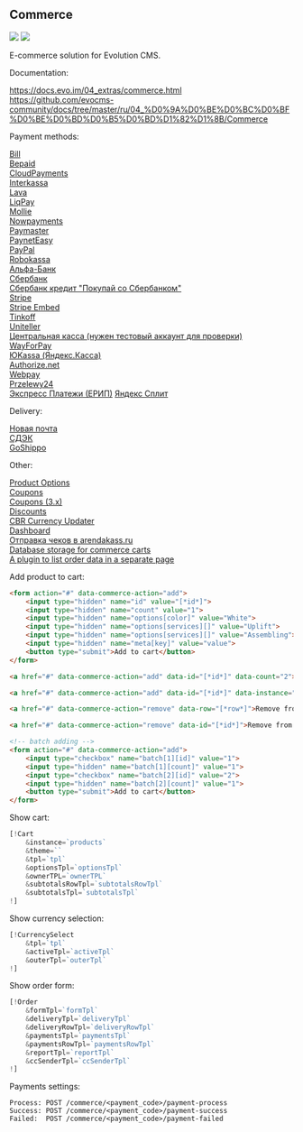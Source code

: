 ## Commerce

<img src="https://img.shields.io/badge/CMS-%3E%3D1.4.6-green.svg"> <img src="https://img.shields.io/badge/PHP-%3E=7.1-green.svg?php=7.1">

E-commerce solution for Evolution CMS.

Documentation:

https://docs.evo.im/04_extras/commerce.html<br>
https://github.com/evocms-community/docs/tree/master/ru/04_%D0%9A%D0%BE%D0%BC%D0%BF%D0%BE%D0%BD%D0%B5%D0%BD%D1%82%D1%8B/Commerce

Payment methods:

<a href="https://github.com/mnoskov/commerce-payment-bill" target="_blank">Bill</a><br>
<a href="https://github.com/Pathologic/commerce-payment-bepaid" target="_blank">Bepaid</a><br>
<a href="https://github.com/mnoskov/commerce-payment-cloudpayments" target="_blank">CloudPayments</a><br>
<a href="https://github.com/Pathologic/commerce-payment-interkassa" target="_blank">Interkassa</a><br>
<a href="https://github.com/Pathologic/commerce-payment-lava" target="_blank">Lava</a><br>
<a href="https://github.com/dzhuryn/commerce-payment-liqpay" target="_blank">LiqPay</a><br>
<a href="https://github.com/Pathologic/commerce-payment-mollie" target="_blank">Mollie</a><br>
<a href="https://github.com/Pathologic/commerce-payment-nowpayments" target="_blank">Nowpayments</a><br>
<a href="https://github.com/mnoskov/commerce-payment-paymaster" target="_blank">Paymaster</a><br>
<a href="https://github.com/Pathologic/commerce-payment-payneteasy" target="_blank">PaynetEasy</a><br>
<a href="https://github.com/mnoskov/commerce-payment-paypal" target="_blank">PayPal</a><br>
<a href="https://github.com/mnoskov/commerce-payment-robokassa" target="_blank">Robokassa</a><br>
<a href="https://github.com/pathologic/commerce-payment-alfabank" target="_blank">Альфа-Банк</a><br>
<a href="https://github.com/mnoskov/commerce-payment-sberbank" target="_blank">Сбербанк</a><br>
<a href="https://github.com/mnoskov/commerce-payment-pokupay" target="_blank">Сбербанк кредит "Покупай со Сбербанком"</a><br>
<a href="https://github.com/DDAProduction/commerce-payment-stripe" target="_blank">Stripe</a><br>
<a href="https://github.com/DDAProduction/commerce-payment-stripe-embed" target="_blank">Stripe Embed</a><br>
<a href="https://github.com/autogen-travel/commerce-tinkoff" target="_blank">Tinkoff</a><br>
<a href="https://github.com/Pathologic/commerce-payment-uniteller" target="_blank">Uniteller</a><br>
<a href="https://github.com/dzhuryn/commerce-payment-ckassa" target="_blank">Центральная касса (нужен тестовый аккаунт для проверки)</a><br>
<a href="https://github.com/dzhuryn/commerce-payment-wayforpay" target="_blank">WayForPay</a><br>
<a href="https://github.com/mnoskov/commerce-payment-yookassa" target="_blank">ЮKassa (Яндекс.Касса)</a><br>
<a href="https://github.com/DDAProduction/commerce-payment-authorizenet" target="_blank">Authorize.net</a><br>
<a href="https://github.com/Pathologic/commerce-payment-webpay" target="_blank">Webpay</a><br>
<a href="https://github.com/Pathologic/commerce-payment-przelewy24" target="_blank">Przelewy24</a><br>
<a href="https://github.com/express-pay/modx_evo_2.0.x_commerce_erip" target="_blank">Экспресс Платежи (ЕРИП)</a>
<a href="https://github.com/Pathologic/commerce-payment-yandexsplit" target="_blank">Яндекс Сплит</a><br>

Delivery:

<a href="https://github.com/dzhuryn/commerce-delivery-novaposhta-pickup" target="_blank">Новая почта</a><br>
<a href="https://github.com/autogen-travel/commerce-cdek" target="_blank">СДЭК</a><br>
<a href="https://github.com/DDAProduction/commerce-delivery-goshippo" target="_blank">GoShippo</a><br>

Other:

<a href="https://github.com/mnoskov/commerce-options" target="_blank">Product Options</a><br>
<a href="https://github.com/webber12/CommerceCoupons" target="_blank">Coupons</a><br>
<a href="https://github.com/DDAProduction/evocms-commerce-coupons" target="_blank">Coupons (3.x)</a><br>
<a href="https://github.com/webber12/CommerceDiscounts" target="_blank">Discounts</a><br>
<a href="https://github.com/mnoskov/commerce-cbr-currency-updater" target="_blank">CBR Currency Updater</a><br>
<a href="https://github.com/mnoskov/commerce-dashboard" target="_blank">Dashboard</a><br>
<a href="https://github.com/Pathologic/commerce-arendakass" target="_blank">Отправка чеков в arendakass.ru</a><br>
<a href="https://github.com/Pathologic/commerce-dbcart" target="_blank">Database storage for commerce carts</a><br>
<a href="https://github.com/Pathologic/Invoice" target="_blank">A plugin to list order data in a separate page</a><br>

Add product to cart:
```html
<form action="#" data-commerce-action="add">
    <input type="hidden" name="id" value="[*id*]">
    <input type="hidden" name="count" value="1">
    <input type="hidden" name="options[color]" value="White">
    <input type="hidden" name="options[services][]" value="Uplift">
    <input type="hidden" name="options[services][]" value="Assembling">
    <input type="hidden" name="meta[key]" value="value">
    <button type="submit">Add to cart</button>
</form>

<a href="#" data-commerce-action="add" data-id="[*id*]" data-count="2">Add to cart</a>

<a href="#" data-commerce-action="add" data-id="[*id*]" data-instance="wishlist">Add to wishlist</a>

<a href="#" data-commerce-action="remove" data-row="[*row*]">Remove from cart by row hash</a>

<a href="#" data-commerce-action="remove" data-id="[*id*]">Remove from cart by ID</a>

<!-- batch adding -->
<form action="#" data-commerce-action="add">
    <input type="checkbox" name="batch[1][id]" value="1">
    <input type="hidden" name="batch[1][count]" value="1">
    <input type="checkbox" name="batch[2][id]" value="2">
    <input type="hidden" name="batch[2][count]" value="1">
    <button type="submit">Add to cart</button>
</form>
```

Show cart:
```php
[!Cart
    &instance=`products`
    &theme=``
    &tpl=`tpl`
    &optionsTpl=`optionsTpl`
    &ownerTPL=`ownerTPL`
    &subtotalsRowTpl=`subtotalsRowTpl`
    &subtotalsTpl=`subtotalsTpl`
!]
```

Show currency selection:
```php
[!CurrencySelect
    &tpl=`tpl`
    &activeTpl=`activeTpl`
    &outerTpl=`outerTpl`
!]
```

Show order form:
```php
[!Order
    &formTpl=`formTpl`
    &deliveryTpl=`deliveryTpl`
    &deliveryRowTpl=`deliveryRowTpl`
    &paymentsTpl=`paymentsTpl`
    &paymentsRowTpl=`paymentsRowTpl`
    &reportTpl=`reportTpl`
    &ccSenderTpl=`ccSenderTpl`
!]
```

Payments settings:

```
Process: POST /commerce/<payment_code>/payment-process
Success: POST /commerce/<payment_code>/payment-success
Failed:  POST /commerce/<payment_code>/payment-failed
```
